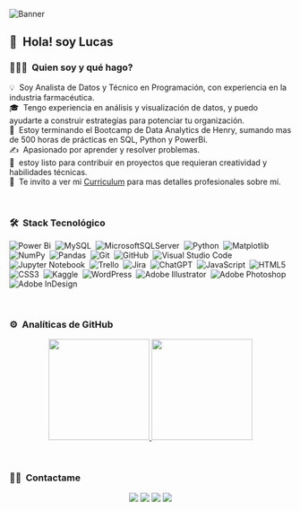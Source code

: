 
![Banner](https://lucasgebhardt.com.ar/wp-content/uploads/2024/05/FFFF.png)

<h2>👋 &nbsp;Hola! soy Lucas</h2>


### 👨🏻‍💻 &nbsp;Quien soy y qué hago?

💡 &nbsp;Soy Analista de Datos y Técnico en Programación, con experiencia en la industria farmacéutica.\
🎓 &nbsp;Tengo experiencia en análisis y visualización de datos, y puedo ayudarte a construir estrategías para potenciar tu organización.\
🌱 &nbsp;Estoy terminando el Bootcamp de Data Analytics de Henry, sumando mas de 500 horas de prácticas en SQL, Python y PowerBi.\
✍️ &nbsp;Apasionado por aprender y resolver problemas.\
💬 &nbsp;estoy listo para contribuir en proyectos que requieran creatividad y habilidades técnicas.\
📄 &nbsp;Te invito a ver mi [Curriculum](https://lucasgebhardt.com.ar/wp-content/uploads/2024/05/Lucas-Gebhardt-CV-Analista-de-Datos.pdf) para mas detalles profesionales sobre mí.

 </br>

### 🛠 &nbsp;Stack Tecnológico

![Power Bi](https://img.shields.io/badge/power_bi-F2C811?style=for-the-badge&logo=powerbi&logoColor=black)&nbsp;
![MySQL](https://img.shields.io/badge/mysql-4479A1.svg?style=for-the-badge&logo=mysql&logoColor=white)&nbsp;
![MicrosoftSQLServer](https://img.shields.io/badge/Microsoft%20SQL%20Server-CC2927?style=for-the-badge&logo=microsoft%20sql%20server&logoColor=white)&nbsp;
![Python](https://img.shields.io/badge/python-3670A0?style=for-the-badge&logo=python&logoColor=ffdd54)&nbsp;
![Matplotlib](https://img.shields.io/badge/Matplotlib-%23ffffff.svg?style=for-the-badge&logo=Matplotlib&logoColor=black)&nbsp;
![NumPy](https://img.shields.io/badge/numpy-%23013243.svg?style=for-the-badge&logo=numpy&logoColor=white)&nbsp;
![Pandas](https://img.shields.io/badge/pandas-%23150458.svg?style=for-the-badge&logo=pandas&logoColor=white)&nbsp;
![Git](https://img.shields.io/badge/git-%23F05033.svg?style=for-the-badge&logo=git&logoColor=white)&nbsp;
![GitHub](https://img.shields.io/badge/github-%23121011.svg?style=for-the-badge&logo=github&logoColor=white)&nbsp;
![Visual Studio Code](https://img.shields.io/badge/Visual%20Studio%20Code-0078d7.svg?style=for-the-badge&logo=visual-studio-code&logoColor=white)&nbsp;
![Jupyter Notebook](https://img.shields.io/badge/jupyter-%23FA0F00.svg?style=for-the-badge&logo=jupyter&logoColor=white)&nbsp;
![Trello](https://img.shields.io/badge/Trello-%23026AA7.svg?style=for-the-badge&logo=Trello&logoColor=white)&nbsp;
![Jira](https://img.shields.io/badge/jira-%230A0FFF.svg?style=for-the-badge&logo=jira&logoColor=white)&nbsp;
![ChatGPT](https://img.shields.io/badge/chatGPT-74aa9c?style=for-the-badge&logo=openai&logoColor=white)&nbsp;
![JavaScript](https://img.shields.io/badge/javascript-%23323330.svg?style=for-the-badge&logo=javascript&logoColor=%23F7DF1E)&nbsp;
![HTML5](https://img.shields.io/badge/html5-%23E34F26.svg?style=for-the-badge&logo=html5&logoColor=white)&nbsp;
![CSS3](https://img.shields.io/badge/css3-%231572B6.svg?style=for-the-badge&logo=css3&logoColor=white)&nbsp;
![Kaggle](https://img.shields.io/badge/Kaggle-035a7d?style=for-the-badge&logo=kaggle&logoColor=white)&nbsp;
![WordPress](https://img.shields.io/badge/WordPress-%23117AC9.svg?style=for-the-badge&logo=WordPress&logoColor=white)&nbsp;
![Adobe Illustrator](https://img.shields.io/badge/adobe%20illustrator-%23FF9A00.svg?style=for-the-badge&logo=adobe%20illustrator&logoColor=white)&nbsp;
![Adobe Photoshop](https://img.shields.io/badge/adobe%20photoshop-%2331A8FF.svg?style=for-the-badge&logo=adobe%20photoshop&logoColor=white)&nbsp;
![Adobe InDesign](https://img.shields.io/badge/Adobe%20InDesign-49021F?style=for-the-badge&logo=adobeindesign&logoColor=white)&nbsp;

 </br>

### ⚙️ &nbsp;Analíticas de GitHub

<p align="center">
<a href="https://github.com/AVS1508">
  <img height="180em" src="https://github-readme-stats-eight-theta.vercel.app/api?username=lucasgeb&show_icons=true&theme=algolia&include_all_commits=true&count_private=true"/>
  <img height="180em" src="https://github-readme-stats-eight-theta.vercel.app/api/top-langs/?username=lucasgeb&layout=compact&langs_count=8&theme=algolia"/>
</a>
</p>

 </br>
 
### 🤝🏻 &nbsp;Contactame
<p align="center">
<a href="https://www.lucasgebhardt.com.ar"><img src="https://img.shields.io/badge/-lucasgebhardt.com.ar-3423A6?style=flat&logo=Google-Chrome&logoColor=white"/></a>
<a href="https://linkedin.com/in/lucasdamiangebhardt"><img src="https://img.shields.io/badge/-Lucas%20Gebhardt-0077B5?style=flat&logo=Linkedin&logoColor=white"/></a>
<a href="mailto:lucasdamiangebhardt@gmail.com"><img src="https://img.shields.io/badge/-lucasdamiangebhardt@gmail.com-D14836?style=flat&logo=Gmail&logoColor=white"/></a>
<a href="https://instagram.com/lucas.gebhardt"><img src="https://img.shields.io/badge/-@lucas.gebhardt-E4405F?style=flat&logo=Instagram&logoColor=white"/></a>

</p>

